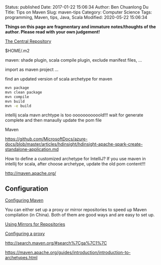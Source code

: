 Status: published
Date: 2017-01-22 15:06:34
Author: Ben Chuanlong Du
Title: Tips on Maven
Slug: maven-tips
Category: Computer Science
Tags: programming, Maven, tips, Java, Scala
Modified: 2020-05-22 15:06:34

**Things on this page are fragmentary and immature notes/thoughts of the author. Please read with your own judgement!**

[The Central Repository](http://search.maven.org/#search)

$HOME/.m2

maven: shade plugin, scala compile plugin, exclude manifest files, ...

import as maven project ...

find an updated version of scala archetype for maven

```sh
mvn package  
mvn clean package  
mvn compile  
mvn build  
mvn -e build
```

intellij scala mavn archtype is too ooooooooooold!!! 
wait for generate complete and then manaully update the pom file


Maven

https://github.com/MicrosoftDocs/azure-docs/blob/master/articles/hdinsight/hdinsight-apache-spark-create-standalone-application.md


How to define a customized archetype for IntelliJ?
If you use maven in intellij for scala, after choose archetype, update the old pom content!!!

http://maven.apache.org/

## Configuration

[Configuring Maven](https://maven.apache.org/guides/mini/guide-configuring-maven.html)

You can either set up a proxy or mirror repositories to speed up Maven compilation (in China).
Both of them are good ways and are easy to set up.

[Using Mirrors for Repositories](https://maven.apache.org/guides/mini/guide-mirror-settings.html)

[Configuring a proxy](https://maven.apache.org/guides/mini/guide-proxies.html)



http://search.maven.org/#search%7Cga%7C1%7C

https://maven.apache.org/guides/introduction/introduction-to-archetypes.html


